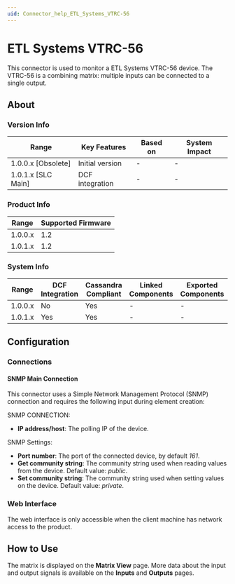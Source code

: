 ```yaml
---
uid: Connector_help_ETL_Systems_VTRC-56
---
```


# ETL Systems VTRC-56

This connector is used to monitor a ETL Systems VTRC-56 device. The VTRC-56 is a combining matrix: multiple inputs can be connected to a single output.

## About

### Version Info

| Range                | Key Features     | Based on     | System Impact     |
|----------------------|------------------|--------------|-------------------|
| 1.0.0.x [Obsolete]     |Initial version  | -            | -                 |
| 1.0.1.x [SLC Main]   | DCF integration  | -            | -                 |

### Product Info

| Range     | Supported Firmware     |
|-----------|------------------------|
| 1.0.0.x   | 1.2                    |
| 1.0.1.x   | 1.2                    |

### System Info

| Range     | DCF Integration     | Cassandra Compliant     | Linked Components     | Exported Components     |
|-----------|---------------------|-------------------------|-----------------------|-------------------------|
| 1.0.0.x   | No                  | Yes                     | -                     | -                       |
| 1.0.1.x   | Yes                 | Yes                     | -                     | -                       |

## Configuration

### Connections

#### SNMP Main Connection

This connector uses a Simple Network Management Protocol (SNMP) connection and requires the following input during element creation:

SNMP CONNECTION:

- **IP address/host**: The polling IP of the device.

SNMP Settings:

- **Port number**: The port of the connected device, by default *161*.
- **Get community string**: The community string used when reading values from the device. Default value: *public*.
- **Set community string**: The community string used when setting values on the device. Default value: *private*.

### Web Interface

The web interface is only accessible when the client machine has network access to the product.

## How to Use

The matrix is displayed on the **Matrix View** page. More data about the input and output signals is available on the **Inputs** and **Outputs** pages.
